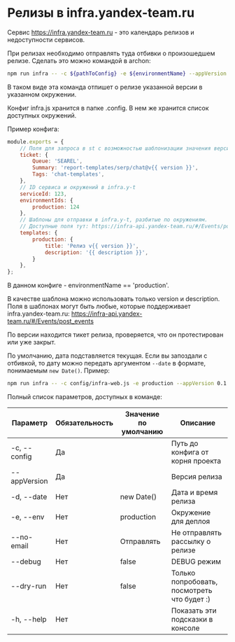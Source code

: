 # Релизы в infra.yandex-team.ru

Сервис https://infra.yandex-team.ru - это календарь релизов и недоступности сервисов.

При релизах необходимо отправлять туда отбивки о произошедшем релизе. Сделать это можно командой в archon:

```bash
npm run infra -- -c ${pathToConfig} -e ${environmentName} --appVersion ${version}
```

В таком виде эта команда отпишет о релизе указанной версии в указанном окружении.

Конфиг infra.js хранится в папке .config. В нем же хранится список доступных окружений.

Пример конфига:

```js
module.exports = {
    // Поля для запроса в st с возможностью шаблонизации значения версии.
    ticket: {
        Queue: 'SEAREL',
        Summary: 'report-templates/serp/chat@v{{ version }}',
        Tags: 'chat-templates',
    },
    // ID сервиса и окружений в infra.y-t
    serviceId: 123,
    environmentIds: {
        production: 124
    },
    // Шаблоны для отправки в infra.y-t, разбитые по окружениям.
    // Доступные поля тут: https://infra-api.yandex-team.ru/#/Events/post_events
    templates: {
        production: {
            title: 'Релиз v{{ version }}',
            description: '{{ description }}',
        }
    },
};
```

В данном конфиге - environmentName == 'production'.

В качестве шаблона можно использовать только version и description. Поля в шаблонах могут быть любые, которые поддерживает infra.yandex-team.ru: https://infra-api.yandex-team.ru/#/Events/post_events

По версии находится тикет релиза, проверяется, что он протестирован или уже закрыт.

По умолчанию, дата подставляется текущая. Если вы запоздали с отбивкой, то дату можно передать аргументом ```--date``` в формате, понимаемым ```new Date()```. Пример:

```bash
npm run infra -- -с config/infra-web.js -e production --appVersion 0.1.0 --date "2019-07-29T16:45:00+03:00"
```

Полный список параметров, доступных в команде:

| Параметр            | Обязательность   | Значение по умолчанию | Описание |
| ------------------- | ---------------- | --------------------- | -------- |
| -c, --config <path> | Да  |            | Путь до конфига от корня проекта |
| --appVersion <ver>  | Да  |            | Версия релиза |
| -d, --date <date>   | Нет | new Date() | Дата и время релиза |
| -e, --env <env>     | Нет | production | Окружение для деплоя |
|     --no-email      | Нет | Отправлять | Не отправлять рассылку о релизе |
|     --debug         | Нет | false      | DEBUG режим |
|     --dry-run       | Нет | false      | Только попробовать, посмотреть что будет :) |
| -h, --help          | Нет |            | Показать эти подсказки в консоле |
